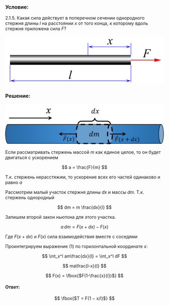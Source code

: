 ###  Условие:

$2.1.5.$ Какая сила действует в поперечном сечении однородного стержня длины $l$ на расстоянии $x$ от того конца, к которому вдоль стержня приложена сила $F$?

![ К задаче 2.1.5 |930x285, 47%](../../img/2.1.5/statement.png)

###  Решение:

![ Силы действующие маленький участок |809x208, 64%](../../img/2.1.5/2.1.5.svg)

Если рассматривать стержень массой $m$ как единое целое, то он будет двигаться с ускорением

$$
a = \frac{F}{m}
$$

Т.к. стержень нерасстяжим, то ускорение всех его частей одинаково и равно $a$

Рассмотрим малый участок стержня длины $dx$ и массы $dm$. Т.к. стержень однородный

$$
dm = m \frac{dx}{l}
$$

Запишем второй закон ньютона для этого участка.

$$
a\, dm = F(x+dx) - F(x)\tag{1}
$$

Где $F(x+dx)$ и $F(x)$ сила взаимодействия вместе с соседями

Проинтегрируем выражение $(1)$ по горизонтальной координате $x$:

$$
\int_x^l am\frac{dx}{l} = \int_x^l dF
$$

$$
ma\frac{l-x}{l}
$$

$$
F(x) = \fbox{$F(1-\frac{x}{l})$}
$$

#### Ответ:

$$
\fbox{$T = F(1 − x/l)$}
$$